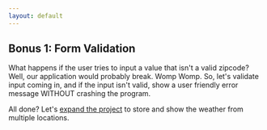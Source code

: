 ```yaml
---
layout: default
---
```


## Bonus 1: Form Validation

What happens if the user tries to input a value that isn't a valid zipcode? Well, our application would probably break. Womp Womp. So, let's validate input coming in, and if the input isn't valid, show a user friendly error message WITHOUT crashing the program.

All done? Let's [expand the project](bonus-multiple) to store and show the weather from multiple locations.
